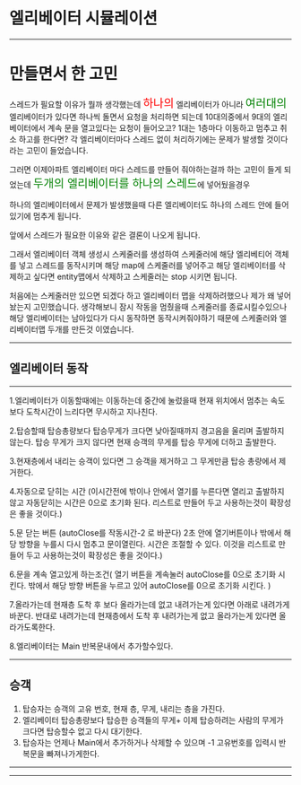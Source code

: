 # 엘리베이터 시뮬레이션

---
# 만들면서 한 고민
스레드가 필요할 이유가 뭘까 생각했는데
<span style="color:red; font-size:20px;">하나의</span> 엘리베이터가 아니라 <span style="color:green; font-size:20px;">여러대의</span> 엘리베이터가 있다면
하나씩 돌면서 요청을 처리하면 되는데 10대의중에서 9대의 엘리베이터에서 계속 문을 열고있다는 요청이 들어오고? 1대는 1층마다 이동하고 멈추고 취소 하고를 한다면?
각 엘리베이터마다 스레드 없이 처리하기에는 문제가 발생할 것이다 라는 고민이 들었습니다.

그러면 이제아파트 엘리베이터 마다 스레드를 만들어 줘야하는걸까 하는 고민이 들게 되었는데
<span style="color:green; font-size:20px;">두개의 엘리베이터를 하나의 스레드</span>에 넣어뒀을경우

하나의 엘리베이터에서 문제가 발생했을때 다른 엘리베이터도 하나의 스레드 안에 들어있기에 멈추게 됩니다.

앞에서 스레드가 필요한 이유와 같은 결론이 나오게 됩니다. 

그래서 엘리베이터 객체 생성시 스케줄러를 생성하여
스케줄러에 해당 엘리베티어 객체를 넣고 스레드를 동작시키며
해당 map에 스케줄러를 넣어주고 해당 엘리베이터를 삭제하고 싶다면 entity맵에서 삭제하고
스케줄러는 stop 시키면 됩니다.

처음에는 스케줄러만 있으면 되겠다 하고 엘리베이터 맵을 삭제하려했으나
제가 왜 넣어 놨는지 고민했습니다.
생각해보니 잠시 작동을 멈췄을때 스케줄러를 종료시킬수있으나 해당 엘리베이터는 남아있다가
다시 동작하면 동작시켜줘야하기 때문에 스케줄러와 엘리베이터맵 두개를 만든것 이였습니다. 

---
## 엘리베이터 동작

---

1.엘리베이터가 이동할때에는 이동하는데
중간에 눌렀을때 현재 위치에서
멈추는 속도보다 도착시간이 느리다면 무시하고
지나친다.

2.탑승할때 탑승총량보다 탑승무게가 크다면
낮아질때까지 경고음을 울리며 출발하지 않는다.
탑승 무게가 크지 않다면 현재 승객의 무게를 탑승 무게에 더하고 출발한다.

3.현재층에서 내리는 승객이 있다면 그 승객을 제거하고
그 무게만큼 탑승 총량에서 제거한다.

4.자동으로 닫히는 시간
(이시간전에 밖이나 안에서 열기를 누른다면 열리고
출발하지 않고 자동닫히는 시간은 0으로 초기화 된다.
리스트로 만들어 두고 사용하는것이
확장성은 좋을 것이다.)

5.문 닫는 버튼 
(autoClose를 작동시간-2 로 바꾼다)
2초 안에 열기버튼이나 밖에서 해당 방향을
누를시 다시 멈추고 문이열린다.
시간은 조절할 수 있다.
이것을 리스트로 만들어 두고 사용하는것이
확장성은 좋을 것이다.)

6.문을 계속 열고있게 하는조건(
열기 버튼을 계속눌러 autoClose를 0으로 초기화 시킨다.
밖에서 해당 방향 버튼을 누르고 있어 autoClose를 0으로 초기화 시킨다.
)

7.올라가는데 현재층 도착 후 보다 올라가는데 없고 내려가는게 있다면
아래로 내려가게 바꾼다.
반대로 내려가는데 현재층에서 도착 후 내려가는게 없고
올라가는게 있다면 올라가도록한다.

8.엘리베이터는 Main 반복문내에서 추가할수있다.

---

## 승객

1. 탑승자는 승객의 고유 번호, 현재 층, 무게, 내리는 층을 가진다.
2. 엘리베이터 탑승총량보다
   탑승한 승객들의 무게+ 이제 탑승하려는 사람의 무게가 크다면 탑승할수 없고 다시 대기한다.
3. 탑승자는 언제나 Main에서 추가하거나 삭제할 수 있으며 -1 고유번호를 입력시 반복문을 빠져나가게한다.

---




---